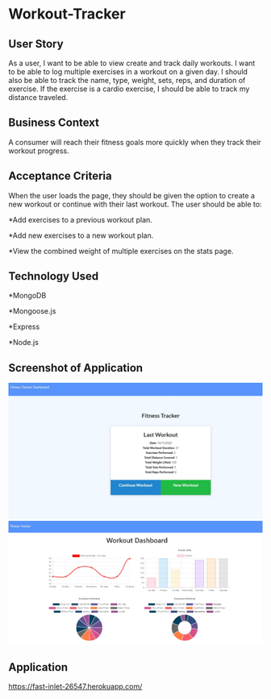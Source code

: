 # Workout-Tracker

## User Story

As a user, I want to be able to view create and track daily workouts. I want to be able to log multiple exercises in a workout on a given day. I should also be able to track the name, type, weight, sets, reps, and duration of exercise. If the exercise is a cardio exercise, I should be able to track my distance traveled.


## Business Context
A consumer will reach their fitness goals more quickly when they track their workout progress.

## Acceptance Criteria
When the user loads the page, they should be given the option to create a new workout or continue with their last workout.
The user should be able to:


*Add exercises to a previous workout plan.


*Add new exercises to a new workout plan.


*View the combined weight of multiple exercises on the stats page.

## Technology Used
*MongoDB

*Mongoose.js

*Express

*Node.js

## Screenshot of Application
<img src="public\images\fitnesstracker.JPG" width="700px">
<img src="public\images\Workoutdashboard.JPG" width="700px">

## Application
https://fast-inlet-26547.herokuapp.com/
